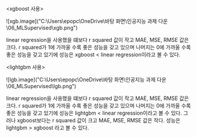 <xgboost 사용>

![xgb.image]("C:\Users\epopc\OneDrive\바탕 화면\인공지능 과제 다운\06_MLSupervised\xgb.png")

linear regression을 사용했을 떄보다 r squared 값이 작고 MAE, MSE, RMSE 값은 크다. r squared가 1에 가까울 수록 좋은 성능을 갖고 있으며 나머지는 0에 가까울 수록 좋은 성능을 갖고 있기에 성능은 xgboost < linear regression이라고 볼 수 있다.

<lightgbm 사용>

![lgb.image]("C:\Users\epopc\OneDrive\바탕 화면\인공지능 과제 다운\06_MLSupervised\lgb.png")

linear regression을 사용했을 떄보다 r squared 값이 작고 MAE, MSE, RMSE 값은 크다. r squared가 1에 가까울 수록 좋은 성능을 갖고 있으며 나머지는 0에 가까울 수록 좋은 성능을 갖고 있기에 성능은 lightgbm < linear regression이라고 볼 수 있다.
그러나 xgboost보다는 r squared 값이 크고 MAE, MSE, RMSE 값은 작다.
성능은 lightgbm > xgboost 라고 볼 수 있다.